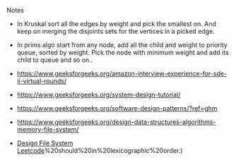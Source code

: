 Notes
 * In Kruskal sort all the edges by weight and pick the smallest on. And keep on merging the disjoints sets for the vertices in a picked edge.
 * In prims algo start from any node, add all the child and weight to priority queue, sorted by weight. Pick the node with minimum weight and add its child to queue and so on..
 

* https://www.geeksforgeeks.org/amazon-interview-experience-for-sde-ii-virtual-rounds/
* https://www.geeksforgeeks.org/system-design-tutorial/
* https://www.geeksforgeeks.org/software-design-patterns/?ref=ghm
* https://www.geeksforgeeks.org/design-data-structures-algorithms-memory-file-system/
* [Design File System Leetcode](https://jerry4013.github.io/Github-blog/2020/08/03/LeetCode-588.html#:~:text=LeetCode(588)%20%2D%2D%20Design%20In%2DMemory%20File%20System&text=If%20it%20is%20a%20file,together)%20should%20in%20lexicographic%20order.)

